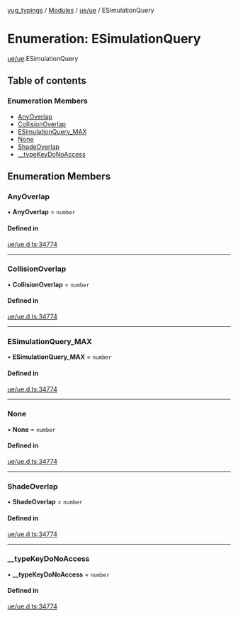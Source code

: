 [yug_typings](../README.md) / [Modules](../modules.md) / [ue/ue](../modules/ue_ue.md) / ESimulationQuery

# Enumeration: ESimulationQuery

[ue/ue](../modules/ue_ue.md).ESimulationQuery

## Table of contents

### Enumeration Members

- [AnyOverlap](ue_ue.ESimulationQuery.md#anyoverlap)
- [CollisionOverlap](ue_ue.ESimulationQuery.md#collisionoverlap)
- [ESimulationQuery\_MAX](ue_ue.ESimulationQuery.md#esimulationquery_max)
- [None](ue_ue.ESimulationQuery.md#none)
- [ShadeOverlap](ue_ue.ESimulationQuery.md#shadeoverlap)
- [\_\_typeKeyDoNoAccess](ue_ue.ESimulationQuery.md#__typekeydonoaccess)

## Enumeration Members

### AnyOverlap

• **AnyOverlap** = `number`

#### Defined in

[ue/ue.d.ts:34774](https://github.com/YugMetaverse/yug_typings/blob/25cad34/ue/ue.d.ts#L34774)

___

### CollisionOverlap

• **CollisionOverlap** = `number`

#### Defined in

[ue/ue.d.ts:34774](https://github.com/YugMetaverse/yug_typings/blob/25cad34/ue/ue.d.ts#L34774)

___

### ESimulationQuery\_MAX

• **ESimulationQuery\_MAX** = `number`

#### Defined in

[ue/ue.d.ts:34774](https://github.com/YugMetaverse/yug_typings/blob/25cad34/ue/ue.d.ts#L34774)

___

### None

• **None** = `number`

#### Defined in

[ue/ue.d.ts:34774](https://github.com/YugMetaverse/yug_typings/blob/25cad34/ue/ue.d.ts#L34774)

___

### ShadeOverlap

• **ShadeOverlap** = `number`

#### Defined in

[ue/ue.d.ts:34774](https://github.com/YugMetaverse/yug_typings/blob/25cad34/ue/ue.d.ts#L34774)

___

### \_\_typeKeyDoNoAccess

• **\_\_typeKeyDoNoAccess** = `number`

#### Defined in

[ue/ue.d.ts:34774](https://github.com/YugMetaverse/yug_typings/blob/25cad34/ue/ue.d.ts#L34774)
